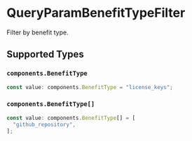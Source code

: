 # QueryParamBenefitTypeFilter

Filter by benefit type.


## Supported Types

### `components.BenefitType`

```typescript
const value: components.BenefitType = "license_keys";
```

### `components.BenefitType[]`

```typescript
const value: components.BenefitType[] = [
  "github_repository",
];
```

